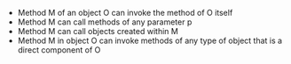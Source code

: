- Method M of an object O can invoke the method of O itself  
- Method M can call methods of any parameter p    
- Method M can call objects created within M  
- Method M in object O can invoke methods of any type of object that is a direct component of O
